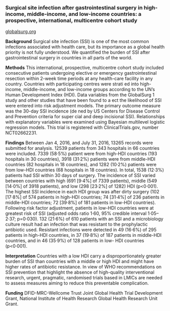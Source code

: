 ### Surgical site infection after gastrointestinal surgery in high-income, middle-income, and low-income countries: a prospective, international, multicentre cohort study

[globalsurg.org](http://globalsurg.org/)


**Background** Surgical site infection (SSI) is one of the most common infections associated with health care, but its importance as a global health priority is not fully understood. We quantified the burden of SSI after gastrointestinal surgery in countries in all parts of the world.

**Methods** This international, prospective, multicentre cohort study included consecutive patients undergoing elective or emergency gastrointestinal resection within 2-week time periods at any health-care facility in any country. Countries with participating centres were strati ed into high-income, middle-income, and low-income groups according to the UN’s Human Development Index (HDI). Data variables from the GlobalSurg 1 study and other studies that have been found to a ect the likelihood of SSI were entered into risk adjustment models. The primary outcome measure was the 30-day SSI incidence (de ned by US Centers for Disease Control and Prevention criteria for super cial and deep incisional SSI). Relationships with explanatory variables were examined using Bayesian multilevel logistic regression models. This trial is registered with ClinicalTrials.gov, number NCT02662231.

**Findings** Between Jan 4, 2016, and July 31, 2016, 13265 records were submitted for analysis. 12539 patients from 343 hospitals in 66 countries were included. 7339 (58·5%) patient were from high-HDI countries (193 hospitals in 30 countries), 3918 (31·2%) patients were from middle-HDI countries (82 hospitals in 18 countries), and 1282 (10·2%) patients were from low-HDI countries (68 hospitals in 18 countries). In total, 1538 (12·3%) patients had SSI within 30 days of surgery. The incidence of SSI varied between countries with high (691 [9·4%] of 7339 patients), middle (549 [14·0%] of 3918 patients), and low (298 [23·2%] of 1282) HDI (p<0·001). The highest SSI incidence in each HDI group was after dirty surgery (102 [17·8%] of 574 patients in high-HDI countries; 74 [31·4%] of 236 patients in middle-HDI countries; 72 [39·8%] of 181 patients in low-HDI countries). Following risk factor adjustment, patients in low-HDI countries were at greatest risk of SSI (adjusted odds ratio 1·60, 95% credible interval 1·05–2·37; p=0·030). 132 (21·6%) of 610 patients with an SSI and a microbiology culture result had an infection that was resistant to the prophylactic antibiotic used. Resistant infections were detected in 49 (16·6%) of 295 patients in high-HDI countries, in 37 (19·8%) of 187 patients in middle-HDI countries, and in 46 (35·9%) of 128 patients in low- HDI countries (p<0·001).

**Interpretation** Countries with a low HDI carry a disproportionately greater burden of SSI than countries with a middle or high HDI and might have higher rates of antibiotic resistance. In view of WHO recommendations on SSI prevention that highlight the absence of high-quality interventional research, urgent, pragmatic, randomised trials based in LMICs are needed to assess measures aiming to reduce this preventable complication.

**Funding** DFID-MRC-Wellcome Trust Joint Global Health Trial Development Grant, National Institute of Health Research Global Health Research Unit Grant.

